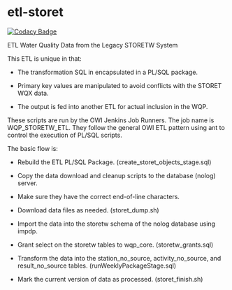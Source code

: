 # etl\-storet

[![Codacy Badge](https://api.codacy.com/project/badge/Grade/5bef6e2972b0416f802869662631c1dd)](https://app.codacy.com/app/usgs_wma_dev/etl-storet?utm_source=github.com&utm_medium=referral&utm_content=NWQMC/etl-storet&utm_campaign=Badge_Grade_Dashboard)

ETL Water Quality Data from the Legacy STORETW System

This ETL is unique in that:

* The transformation SQL in encapsulated in a PL/SQL package.

* Primary key values are manipulated to avoid conflicts with the STORET WQX data.

* The output is fed into another ETL for actual inclusion in the WQP.

These scripts are run by the OWI Jenkins Job Runners. The job name is WQP\_STORETW\_ETL. They follow the general OWI ETL pattern using ant to control the execution of PL/SQL scripts.

The basic flow is:

* Rebuild the ETL PL/SQL Package. (create\_storet\_objects\_stage.sql)

* Copy the data download and cleanup scripts to the database (nolog) server.

* Make sure they have the correct end-of-line characters.

* Download data files as needed. (storet_dump.sh)

* Import the data into the storetw schema of the nolog database using impdp.

* Grant select on the storetw tables to wqp\_core. (storetw\_grants.sql)

* Transform the data into the station\_no\_source, activity\_no\_source, and result\_no\_source tables. (runWeeklyPackageStage.sql)

* Mark the current version of data as processed. (storet\_finish.sh)
